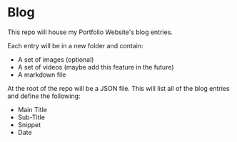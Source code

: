 # Blog
This repo will house my Portfolio Website's blog entries.

Each entry will be in a new folder and contain:

* A set of images (optional)
* A set of videos (maybe add this feature in the future)
* A markdown file

At the root of the repo will be a JSON file. This will list all of the blog entries and define the following:

* Main Title
* Sub-Title
* Snippet
* Date
